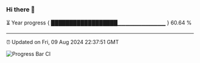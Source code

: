 ### Hi there 👋

⏳ Year progress { ██████████████████▁▁▁▁▁▁▁▁▁▁▁▁ } 60.64 %

---

⏰ Updated on Fri, 09 Aug 2024 22:37:51 GMT

![Progress Bar CI](https://github.com/IshwaranRudhara/GIT-ACTION/workflows/Progress%20Bar%20CI/badge.svg)
